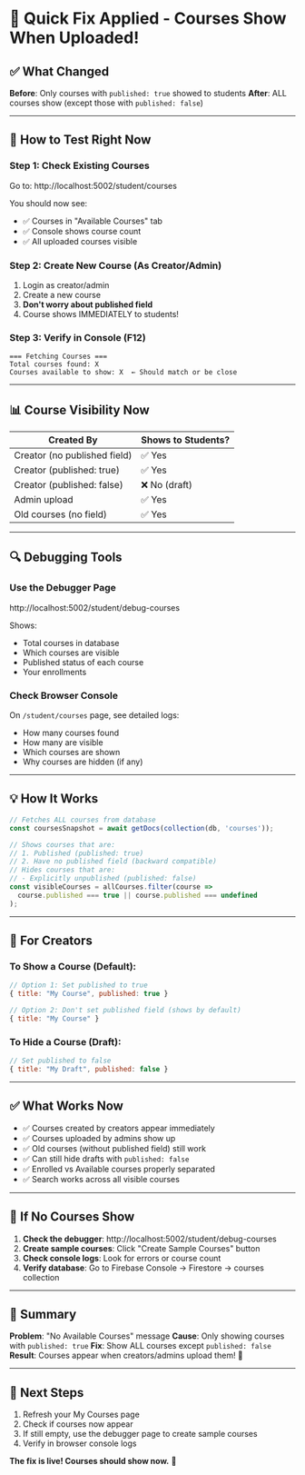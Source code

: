 # 🚀 Quick Fix Applied - Courses Show When Uploaded!

## ✅ What Changed

**Before**: Only courses with `published: true` showed to students
**After**: ALL courses show (except those with `published: false`)

---

## 🎯 How to Test Right Now

### Step 1: Check Existing Courses
Go to: http://localhost:5002/student/courses

You should now see:
- ✅ Courses in "Available Courses" tab
- ✅ Console shows course count
- ✅ All uploaded courses visible

### Step 2: Create New Course (As Creator/Admin)
1. Login as creator/admin
2. Create a new course
3. **Don't worry about published field**
4. Course shows IMMEDIATELY to students!

### Step 3: Verify in Console (F12)
```
=== Fetching Courses ===
Total courses found: X
Courses available to show: X  ← Should match or be close
```

---

## 📊 Course Visibility Now

| Created By | Shows to Students? |
|------------|-------------------|
| Creator (no published field) | ✅ Yes |
| Creator (published: true) | ✅ Yes |
| Creator (published: false) | ❌ No (draft) |
| Admin upload | ✅ Yes |
| Old courses (no field) | ✅ Yes |

---

## 🔍 Debugging Tools

### Use the Debugger Page
http://localhost:5002/student/debug-courses

Shows:
- Total courses in database
- Which courses are visible
- Published status of each course
- Your enrollments

### Check Browser Console
On `/student/courses` page, see detailed logs:
- How many courses found
- How many are visible
- Which courses are shown
- Why courses are hidden (if any)

---

## 💡 How It Works

```javascript
// Fetches ALL courses from database
const coursesSnapshot = await getDocs(collection(db, 'courses'));

// Shows courses that are:
// 1. Published (published: true)
// 2. Have no published field (backward compatible)
// Hides courses that are:
// - Explicitly unpublished (published: false)
const visibleCourses = allCourses.filter(course => 
  course.published === true || course.published === undefined
);
```

---

## 🎨 For Creators

### To Show a Course (Default):
```javascript
// Option 1: Set published to true
{ title: "My Course", published: true }

// Option 2: Don't set published field (shows by default)
{ title: "My Course" }
```

### To Hide a Course (Draft):
```javascript
// Set published to false
{ title: "My Draft", published: false }
```

---

## ✅ What Works Now

- ✅ Courses created by creators appear immediately
- ✅ Courses uploaded by admins show up
- ✅ Old courses (without published field) still work
- ✅ Can still hide drafts with `published: false`
- ✅ Enrolled vs Available courses properly separated
- ✅ Search works across all visible courses

---

## 🔧 If No Courses Show

1. **Check the debugger**: http://localhost:5002/student/debug-courses
2. **Create sample courses**: Click "Create Sample Courses" button
3. **Check console logs**: Look for errors or course count
4. **Verify database**: Go to Firebase Console → Firestore → courses collection

---

## 📝 Summary

**Problem**: "No Available Courses" message
**Cause**: Only showing courses with `published: true`
**Fix**: Show ALL courses except `published: false`
**Result**: Courses appear when creators/admins upload them! 🎉

---

## 🎯 Next Steps

1. Refresh your My Courses page
2. Check if courses now appear
3. If still empty, use the debugger page to create sample courses
4. Verify in browser console logs

**The fix is live! Courses should show now.** 🚀
